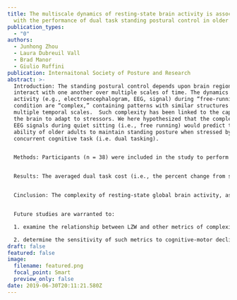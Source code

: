 ```yaml
---
title: The multiscale dynamics of resting-state brain activity is associated
  with the performance of dual task standing postural control in older adults
publication_types:
  - "0"
authors:
  - Junhong Zhou
  - Laura Dubreuil Vall
  - Brad Manor
  - Giulio Ruffini
publication: Internaitonal Society of Posture and Research
abstract: >-
  Introduction: The standing postural control depends upon brain regions that
  interact with one another over multiple scales of time. The dynamics of brain
  activity (e.g., electroencephalogram, EEG, signal) during “free-running”
  condition are “complex,” containing patterns with similar structures across
  multiple temporal scales.  Such complexity has been linked to the capacity of
  the brain to adapt to stressors. We here hypothesized that the complexity of
  EEG signals during quiet sitting (i.e., free running) would predict the
  ability of older adults to maintain standing posture when stressed by a
  concurrent cognitive task (i.e. dual tasking).


  Methods: Participants (n = 38) were included in the study to perform a Single task (Standing quietly with eyes open) and Dual task (Standing and performing serial subtractions of three from a random 3-digit number) wearing a wearable sensor system to record the average sway speed and area, and a 32-channel system (Enobio, Neuroelectrics) to record EEG data. Lempel–Ziv–Welch (LZW) compression technique was used to quantify the complexity of EEG spectrograms across all the channels. Greater LZW value indicates less compressibility and therefore, greater complexity.


  Results: The averaged dual task cost (i.e., the percent change from single task to dual task condition) of sway speed was 38±61% and the cost to sway area was 97±87% (mean ± S.D.). Older adults with greater complexity of resting-state global brain activity exhibited smaller dual task costs to sway speed (r2=0.23, p=0.03). Similarly, those with greater complexity of resting-state global brain activity exhibited less sway area specifically within the dual task condition (r2=0.46, p=0.01). This relationship was independent of participant age.  No association was observed between the complexity and the sway metrics in single task condition. 


  Cinclusion: The complexity of resting-state global brain activity, as measured by the LZW metric of EEG, correlates with the ability to maintain standing postural control specifically when engaged in a cognitive dual task stressor. 


  Future studies are warranted to:

  1. examine the relationship between LZW and other metrics of complexity (e.g., multiscale entropy);

  2. determine the sensitivity of such metrics to cognitive-motor decline and falls in aging and disease.
draft: false
featured: false
image:
  filename: featured.png
  focal_point: Smart
  preview_only: false
date: 2019-06-30T20:11:21.580Z
---
```

